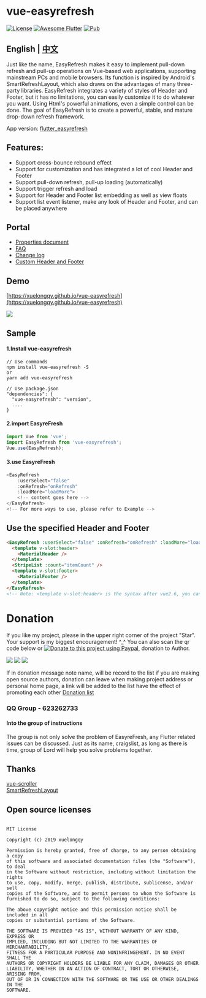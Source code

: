 # vue-easyrefresh

[![License](https://img.shields.io/badge/license-MIT-green.svg)](/LICENSE)
[![Awesome Flutter](https://img.shields.io/badge/Awesome-Vue-orange.svg)](https://vuejs.org)
[![Pub](https://img.shields.io/badge/npm-v1.0.6-orange.svg)](https://www.npmjs.com/package/vue-easyrefresh)

## English | [中文](https://github.com/xuelongqy/vue-easyrefresh/blob/master/README.md)

Just like the name, EasyRefresh makes it easy to implement pull-down refresh and pull-up operations on Vue-based web applications, supporting mainstream PCs and mobile browsers. Its function is inspired by Android's SmartRefreshLayout, which also draws on the advantages of many three-party libraries. EasyRefresh integrates a variety of styles of Header and Footer, but it has no limitations, you can easily customize it to do whatever you want. Using Html's powerful animations, even a simple control can be done. The goal of EasyRefresh is to create a powerful, stable, and mature drop-down refresh framework.

App version: [flutter_easyrefresh](https://github.com/xuelongqy/flutter_easyrefresh)

## Features:

- Support cross-bounce rebound effect
- Support for customization and has integrated a lot of cool Header and Footer
- Support pull-down refresh, pull-up loading (automatically)
- Support trigger refresh and load
- Support for Header and Footer list embedding as well as view floats
- Support list event listener, make any look of Header and Footer, and can be placed anywhere

## Portal

- [Properties document](https://github.com/xuelongqy/vue-easyrefresh/blob/master/art/md/en/PROPERTY.md)
- [FAQ](https://github.com/xuelongqy/vue-easyrefresh/blob/master/art/md/en/FAQ.md)
- [Change log](https://github.com/xuelongqy/vue-easyrefresh/blob/master/art/md/en/CHANGELOG.md)
- [Custom Header and Footer](https://github.com/xuelongqy/vue-easyrefresh/blob/master/art/md/en/CUSTOM_HEADER_FOOTER.md)

## Demo

[https://xuelongqy.github.io/vue-easyrefresh](https://xuelongqy.github.io/vue-easyrefresh)

![](https://raw.githubusercontent.com/xuelongqy/vue-easyrefresh/master/art/image/demo_QRCode.png)

## Sample

#### 1.Install vue-easyrefresh

```
// Use commands
npm install vue-easyrefresh -S
or
yarn add vue-easyrefresh

// Use package.json
"dependencies": {
  "vue-easyrefresh": "version",
  ....
}
```

#### 2.import EasyreFresh

```javascript
import Vue from 'vue';
import EasyRefresh from 'vue-easyrefresh';
Vue.use(EasyRefresh);
```

#### 3.use EasyreFresh

```javascript
<EasyRefresh
    :userSelect="false"
    :onRefresh="onRefresh"
    :loadMore="loadMore">
    <!-- content goes here -->
</EasyRefresh>
<!-- For more ways to use, please refer to Example -->
```

## Use the specified Header and Footer

```html
<EasyRefresh :userSelect="false" :onRefresh="onRefresh" :loadMore="loadMore">
  <template v-slot:header>
    <MaterialHeader />
  </template>
  <StripeList :count="itemCount" />
  <template v-slot:footer>
    <MaterialFooter />
  </template>
</EasyRefresh>
<!-- Note: <template v-slot:header> is the syntax after vue2.6, you can still use <MaterialHeader slot="header"/> -->
```

# Donation

If you like my project, please in the upper right corner of the project "Star". Your support is my biggest encouragement! ^\_^
You can also scan the qr code below or [![Donate to this project using Paypal](https://img.shields.io/badge/paypal-donate-yellow.svg)](https://www.paypal.com/cgi-bin/webscr?cmd=_s-xclick&hosted_button_id=334PPRBZTY3J8&source=url), donation to Author.

![](https://raw.githubusercontent.com/xuelongqy/donation/master/pay_alipay.jpg?raw=true) ![](https://raw.githubusercontent.com/xuelongqy/donation/master/pay_wxpay.jpg?raw=true) ![](https://raw.githubusercontent.com/xuelongqy/donation/master/pay_tencent.jpg?raw=true)

If in donation message note name, will be record to the list if you are making open source authors, donation can leave when making project address or personal home page, a link will be added to the list have the effect of promoting each other
[Donation list](https://github.com/xuelongqy/donation/blob/master/DONATIONLIST.md)

### QQ Group - 623262733

#### Into the group of instructions

The group is not only solve the problem of EasyreFresh, any Flutter related issues can be discussed. Just as its name, craigslist, as long as there is time, group of Lord will help you solve problems together.

## Thanks

[vue-scroller](https://github.com/wangdahoo/vue-scroller)  
[SmartRefreshLayout](https://github.com/scwang90/SmartRefreshLayout)

## Open source licenses

```

MIT License

Copyright (c) 2019 xuelongqy

Permission is hereby granted, free of charge, to any person obtaining a copy
of this software and associated documentation files (the "Software"), to deal
in the Software without restriction, including without limitation the rights
to use, copy, modify, merge, publish, distribute, sublicense, and/or sell
copies of the Software, and to permit persons to whom the Software is
furnished to do so, subject to the following conditions:

The above copyright notice and this permission notice shall be included in all
copies or substantial portions of the Software.

THE SOFTWARE IS PROVIDED "AS IS", WITHOUT WARRANTY OF ANY KIND, EXPRESS OR
IMPLIED, INCLUDING BUT NOT LIMITED TO THE WARRANTIES OF MERCHANTABILITY,
FITNESS FOR A PARTICULAR PURPOSE AND NONINFRINGEMENT. IN NO EVENT SHALL THE
AUTHORS OR COPYRIGHT HOLDERS BE LIABLE FOR ANY CLAIM, DAMAGES OR OTHER
LIABILITY, WHETHER IN AN ACTION OF CONTRACT, TORT OR OTHERWISE, ARISING FROM,
OUT OF OR IN CONNECTION WITH THE SOFTWARE OR THE USE OR OTHER DEALINGS IN THE
SOFTWARE.


```
